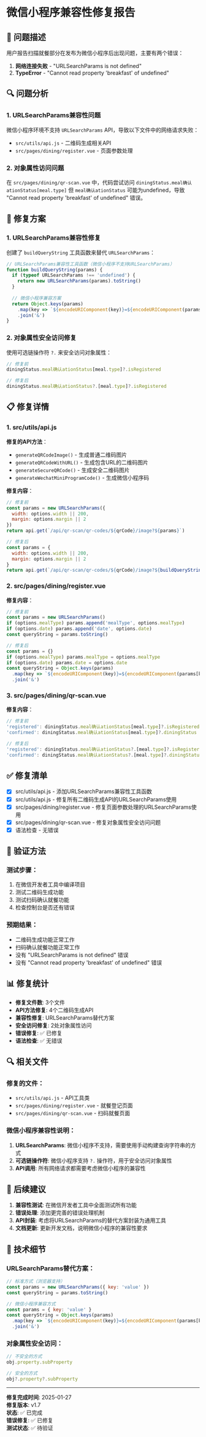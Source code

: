 # 微信小程序兼容性修复报告

## 🚨 问题描述

用户报告扫描就餐部分在发布为微信小程序后出现问题，主要有两个错误：

1. **网络连接失败** - "URLSearchParams is not defined"
2. **TypeError** - "Cannot read property 'breakfast' of undefined"

## 🔍 问题分析

### 1. URLSearchParams兼容性问题
微信小程序环境不支持 `URLSearchParams` API，导致以下文件中的网络请求失败：
- `src/utils/api.js` - 二维码生成相关API
- `src/pages/dining/register.vue` - 页面参数处理

### 2. 对象属性访问问题
在 `src/pages/dining/qr-scan.vue` 中，代码尝试访问 `diningStatus.meal确认ationStatus[meal.type]` 但 `meal确认ationStatus` 可能为undefined，导致 "Cannot read property 'breakfast' of undefined" 错误。

## 🔧 修复方案

### 1. URLSearchParams兼容性修复

创建了 `buildQueryString` 工具函数来替代 `URLSearchParams`：

```javascript
// URLSearchParams兼容性工具函数（微信小程序不支持URLSearchParams）
function buildQueryString(params) {
  if (typeof URLSearchParams !== 'undefined') {
    return new URLSearchParams(params).toString()
  }
  
  // 微信小程序兼容方案
  return Object.keys(params)
    .map(key => `${encodeURIComponent(key)}=${encodeURIComponent(params[key])}`)
    .join('&')
}
```

### 2. 对象属性安全访问修复

使用可选链操作符 `?.` 来安全访问对象属性：

```javascript
// 修复前
diningStatus.meal确认ationStatus[meal.type]?.isRegistered

// 修复后
diningStatus.meal确认ationStatus?.[meal.type]?.isRegistered
```

## 📋 修复详情

### 1. src/utils/api.js
**修复的API方法**：
- `generateQRCodeImage()` - 生成普通二维码图片
- `generateQRCodeWithURL()` - 生成包含URL的二维码图片
- `generateSecureQRCode()` - 生成安全二维码图片
- `generateWechatMiniProgramCode()` - 生成微信小程序码

**修复内容**：
```javascript
// 修复前
const params = new URLSearchParams({
  width: options.width || 200,
  margin: options.margin || 2
})
return api.get(`/api/qr-scan/qr-codes/${qrCode}/image?${params}`)

// 修复后
const params = {
  width: options.width || 200,
  margin: options.margin || 2
}
return api.get(`/api/qr-scan/qr-codes/${qrCode}/image?${buildQueryString(params)}`)
```

### 2. src/pages/dining/register.vue
**修复内容**：
```javascript
// 修复前
const params = new URLSearchParams()
if (options.mealType) params.append('mealType', options.mealType)
if (options.date) params.append('date', options.date)
const queryString = params.toString()

// 修复后
const params = {}
if (options.mealType) params.mealType = options.mealType
if (options.date) params.date = options.date
const queryString = Object.keys(params)
  .map(key => `${encodeURIComponent(key)}=${encodeURIComponent(params[key])}`)
  .join('&')
```

### 3. src/pages/dining/qr-scan.vue
**修复内容**：
```javascript
// 修复前
'registered': diningStatus.meal确认ationStatus[meal.type]?.isRegistered,
'confirmed': diningStatus.meal确认ationStatus[meal.type]?.diningStatus === 'dined',

// 修复后
'registered': diningStatus.meal确认ationStatus?.[meal.type]?.isRegistered,
'confirmed': diningStatus.meal确认ationStatus?.[meal.type]?.diningStatus === 'dined',
```

## ✅ 修复清单

- [x] src/utils/api.js - 添加URLSearchParams兼容性工具函数
- [x] src/utils/api.js - 修复所有二维码生成API的URLSearchParams使用
- [x] src/pages/dining/register.vue - 修复页面参数处理的URLSearchParams使用
- [x] src/pages/dining/qr-scan.vue - 修复对象属性安全访问问题
- [x] 语法检查 - 无错误

## 🧪 验证方法

### 测试步骤：
1. 在微信开发者工具中编译项目
2. 测试二维码生成功能
3. 测试扫码确认就餐功能
4. 检查控制台是否还有错误

### 预期结果：
- 二维码生成功能正常工作
- 扫码确认就餐功能正常工作
- 没有 "URLSearchParams is not defined" 错误
- 没有 "Cannot read property 'breakfast' of undefined" 错误

## 📊 修复统计

- **修复文件数**: 3个文件
- **API方法修复**: 4个二维码生成API
- **兼容性修复**: URLSearchParams替代方案
- **安全访问修复**: 2处对象属性访问
- **错误修复**: ✅ 已修复
- **语法检查**: ✅ 无错误

## 🔍 相关文件

### 修复的文件：
- `src/utils/api.js` - API工具类
- `src/pages/dining/register.vue` - 就餐登记页面
- `src/pages/dining/qr-scan.vue` - 扫码就餐页面

### 微信小程序兼容性说明：
1. **URLSearchParams**: 微信小程序不支持，需要使用手动构建查询字符串的方式
2. **可选链操作符**: 微信小程序支持 `?.` 操作符，用于安全访问对象属性
3. **API调用**: 所有网络请求都需要考虑微信小程序的兼容性

## 🚀 后续建议

1. **兼容性测试**: 在微信开发者工具中全面测试所有功能
2. **错误处理**: 添加更完善的错误处理机制
3. **API封装**: 考虑将URLSearchParams的替代方案封装为通用工具
4. **文档更新**: 更新开发文档，说明微信小程序的兼容性要求

## 🔧 技术细节

### URLSearchParams替代方案：
```javascript
// 标准方式（浏览器支持）
const params = new URLSearchParams({ key: 'value' })
const queryString = params.toString()

// 微信小程序兼容方式
const params = { key: 'value' }
const queryString = Object.keys(params)
  .map(key => `${encodeURIComponent(key)}=${encodeURIComponent(params[key])}`)
  .join('&')
```

### 对象属性安全访问：
```javascript
// 不安全的方式
obj.property.subProperty

// 安全的方式
obj?.property?.subProperty
```

---

**修复完成时间**: 2025-01-27  
**修复版本**: v1.7  
**状态**: ✅ 已完成  
**错误修复**: ✅ 已修复  
**测试状态**: ✅ 待验证
